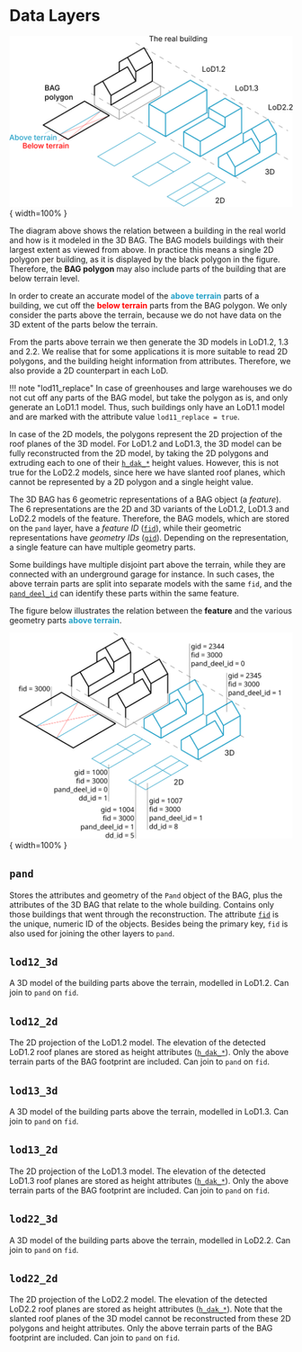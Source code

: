# Data Layers

![3dbag_layers](../images/3d_bag_layers_en.svg){ width=100% }

The diagram above shows the relation between a building in the real world and how is it modeled in the 3D BAG.
The BAG models buildings with their largest extent as viewed from above. In practice this means a single 2D polygon per building, as it is displayed by the black polygon in the figure. Therefore, the **BAG polygon** may also include parts of the building that are below terrain level.

In order to create an accurate model of the <span style="color:#24a1c8ff">**above terrain**</span> parts of a building, we cut off the <span style="color:#ff0000ff">**below terrain**</span> parts from the BAG polygon. We only consider the parts above the terrain, because we do not have data on the 3D extent of the parts below the terrain.

From the parts above terrain we then generate the 3D models in LoD1.2, 1.3 and 2.2. We realise that for some applications it is more suitable to read 2D polygons, and the building height information from attributes. Therefore, we also provide a 2D counterpart in each LoD.

!!! note "lod11_replace"
    In case of greenhouses and large warehouses we do not cut off any parts of the BAG model, but take the polygon as is, and only generate an LoD1.1 model. Thus, such buildings only have an LoD1.1 model and are marked with the attribute value `lod11_replace = true`.

In case of the 2D models, the polygons represent the 2D projection of the roof planes of the 3D model. For LoD1.2 and LoD1.3, the 3D model can be fully reconstructed from the 2D model, by taking the 2D polygons and extruding each to one of their [`h_dak_*`](attributes.md#h_dak_50p) height values. However, this is not true for the LoD2.2 models, since here we have slanted roof planes, which cannot be represented by a 2D polygon and a single height value.

The 3D BAG has 6 geometric representations of a BAG object (a *feature*). The 6 representations are the 2D and 3D variants of the LoD1.2, LoD1.3 and LoD2.2 models of the feature. Therefore, the BAG models, which are stored on the `pand` layer, have a *feature ID* ([`fid`](attributes.md#fid)), while their geometric representations have *geometry IDs* ([`gid`](attributes.md#gid)). Depending on the representation, a single feature can have multiple geometry parts.

Some buildings have multiple disjoint part above the terrain, while they are connected with an underground garage for instance. In such cases, the above terrain parts are split into separate models with the same `fid`, and the [`pand_deel_id`](attributes.md#pand_deel_id) can identify these parts within the same feature.

The figure below illustrates the relation between the **feature** and the various geometry parts <span style="color:#24a1c8ff">**above terrain**</span>.

![3dbag_ref](../../../images_common/3d_bag_layers_reference.svg){ width=100% }

<!-- start layers (DO NOT REMOVE THIS MARKER AND DO NOT EDIT THE TEXT BELOW. SEE README.) -->
## `pand`

Stores the attributes and geometry of the `Pand` object of the BAG, plus the attributes of the 3D BAG that relate to the whole building. Contains only those buildings that went through the reconstruction. The attribute [`fid`](attributes.md#fid) is the unique, numeric ID of the objects. Besides being the primary key, `fid` is also used for joining the other layers to `pand`.


## `lod12_3d`

A 3D model of the building parts above the terrain, modelled in LoD1.2. Can join to `pand` on `fid`.


## `lod12_2d`

The 2D projection of the LoD1.2 model. The elevation of the detected LoD1.2 roof planes are stored as height attributes ([`h_dak_*`](attributes.md#h_dak_50p)). Only the above terrain parts of the BAG footprint are included. Can join to `pand` on `fid`.


## `lod13_3d`

A 3D model of the building parts above the terrain, modelled in LoD1.3. Can join to `pand` on `fid`.


## `lod13_2d`

The 2D projection of the LoD1.3 model. The elevation of the detected LoD1.3 roof planes are stored as height attributes ([`h_dak_*`](attributes.md#h_dak_50p)). Only the above terrain parts of the BAG footprint are included. Can join to `pand` on `fid`.


## `lod22_3d`

A 3D model of the building parts above the terrain, modelled in LoD2.2. Can join to `pand` on `fid`.


## `lod22_2d`

The 2D projection of the LoD2.2 model. The elevation of the detected LoD2.2 roof planes are stored as height attributes ([`h_dak_*`](attributes.md#h_dak_50p)). Note that the slanted roof planes of the 3D model cannot be reconstructed from these 2D polygons and height attributes. Only the above terrain parts of the BAG footprint are included. Can join to `pand` on `fid`.

<!-- end layers (DO NOT REMOVE THIS MARKER) -->
